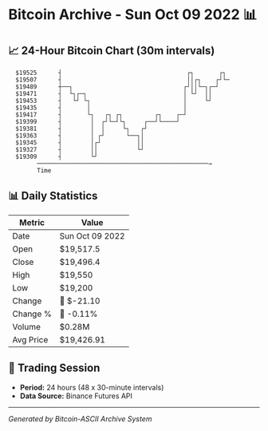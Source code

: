 # Bitcoin Archive - Sun Oct 09 2022 📊

## 📈 24-Hour Bitcoin Chart (30m intervals)

```
  $19525      ┤                                   ┌┐       ┌┐  
  $19507      ┤                                   ││┌┐    ┌┘└─ 
  $19489      ┼──┐                               ┌┘││└─┐┌─┘    
  $19471      ┤  └┐┌─┐                           │ └┘  ││      
  $19453      ┤   └┘ └┐                          │     └┘      
  $19435      ┤       │                          │             
  $19417      ┤       └┐   ┌┐ ┌┐         ┌┐    ┌─┘             
  $19399      ┤        │  ┌┘└─┘└┐     ┌──┘└────┘               
  $19381      ┤        │  │     └┐   ┌┘                        
  $19363      ┤        │ ┌┘      └──┐│                         
  $19345      ┤        │┌┘          ││                         
  $19327      ┤        ││           └┘                         
  $19309      ┤        └┘                                      
        ────────────────────────────────────────────────→
        Time
```

## 📊 Daily Statistics

| Metric | Value |
|--------|-------|
| Date | Sun Oct 09 2022 |
| Open | $19,517.5 |
| Close | $19,496.4 |
| High | $19,550 |
| Low | $19,200 |
| Change | 🔴 $-21.10 |
| Change % | 🔴 -0.11% |
| Volume | $0.28M |
| Avg Price | $19,426.91 |

## 📅 Trading Session

- **Period:** 24 hours (48 x 30-minute intervals)
- **Data Source:** Binance Futures API

---
*Generated by Bitcoin-ASCII Archive System*
